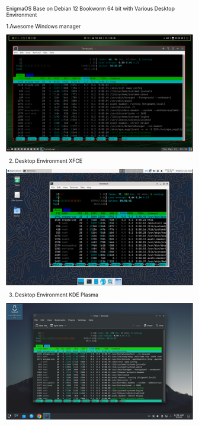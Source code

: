 EnigmaOS Base on Debian 12 Bookworm 64 bit with Various Desktop Environment

1.Awesome Windows manager

 ![Awesome Windows Manager](https://github.com/EnigmaElec/EnigmaElec.github.io/blob/main/assset/EnimaOS_awesomeWM/6.png)

2. Desktop Environment XFCE

![XFCE](https://github.com/EnigmaElec/EnigmaElec.github.io/blob/main/assset/EnigmaOS_%20XFCE/Screenshot%20from%202025-05-01%2001-43-49.png)

3. Desktop Environment KDE Plasma

 ![KDE Plasma](https://github.com/EnigmaElec/EnigmaElec.github.io/blob/main/assset/EnigmaOS_Plasma/5.png)
